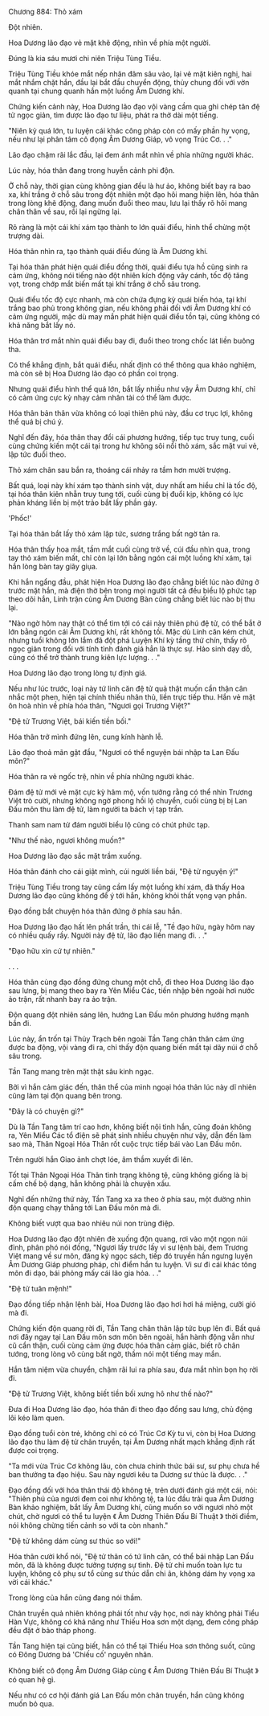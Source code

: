 




Chương 884: Thỏ xám


Đột nhiên.

Hoa Dương lão đạo vẻ mặt khẽ động, nhìn về phía một người.

Đúng là kia sáu mươi chi niên Triệu Tùng Tiều.

Triệu Tùng Tiều khóe mắt nếp nhăn đâm sâu vào, lại vẻ mặt kiên nghị, hai mắt nhắm chặt hắn, đầu lại bắt đầu chuyển động, thủy chung đối với vờn quanh tại chung quanh hắn một luồng Âm Dương khí.

Chứng kiến cảnh này, Hoa Dương lão đạo vội vàng cầm qua ghi chép tân đệ tử ngọc giản, tìm được lão đạo tư liệu, phát ra thở dài một tiếng.

"Niên kỷ quá lớn, tu luyện cái khác công pháp còn có mấy phần hy vọng, nếu như lại phân tâm cô đọng Âm Dương Giáp, vô vọng Trúc Cơ. . ."

Lão đạo chậm rãi lắc đầu, lại đem ánh mắt nhìn về phía những người khác.

Lúc này, hóa thân đang trong huyễn cảnh phi độn.

Ở chỗ này, thời gian cùng không gian đều là hư ảo, không biết bay ra bao xa, khí trắng ở chỗ sâu trong đột nhiên một đạo hôi mang hiện lên, hóa thân trong lòng khẽ động, đang muốn đuổi theo mau, lưu lại thấy rõ hôi mang chân thân về sau, rồi lại ngừng lại.

Rõ ràng là một cái khí xám tạo thành to lớn quái điểu, hình thể chừng một trượng dài.

Hóa thân nhìn ra, tạo thành quái điểu đúng là Âm Dương khí.

Tại hóa thân phát hiện quái điểu đồng thời, quái điểu tựa hồ cũng sinh ra cảm ứng, không nói tiếng nào đột nhiên kích động vây cánh, tốc độ tăng vọt, trong chớp mắt biến mất tại khí trắng ở chỗ sâu trong.

Quái điểu tốc độ cực nhanh, mà còn chứa đựng kỳ quái biến hóa, tại khí trắng bao phủ trong không gian, nếu không phải đối với Âm Dương khí có cảm ứng người, mặc dù may mắn phát hiện quái điểu tồn tại, cũng không có khả năng bắt lấy nó.

Hóa thân trơ mắt nhìn quái điểu bay đi, đuổi theo trong chốc lát liền buông tha.

Có thể khẳng định, bắt quái điểu, nhất định có thể thông qua khảo nghiệm, mà còn sẽ bị Hoa Dương lão đạo có phần coi trọng.

Nhưng quái điểu hình thể quá lớn, bắt lấy nhiều như vậy Âm Dương khí, chỉ có cảm ứng cực kỳ nhạy cảm nhân tài có thể làm được.

Hóa thân bản thân vừa không có loại thiên phú này, đầu cơ trục lợi, không thể quá bị chú ý.

Nghĩ đến đây, hóa thân thay đổi cái phương hướng, tiếp tục truy tung, cuối cùng chứng kiến một cái tại trong hư không sôi nổi thỏ xám, sắc mặt vui vẻ, lập tức đuổi theo.

Thỏ xám chân sau bắn ra, thoáng cái nhảy ra tầm hơn mười trượng.

Bất quá, loại này khí xám tạo thành sinh vật, duy nhất am hiểu chỉ là tốc độ, tại hóa thân kiên nhẫn truy tung tới, cuối cùng bị đuổi kịp, không có lực phản kháng liền bị một trảo bắt lấy phần gáy.

'Phốc!'

Tại hóa thân bắt lấy thỏ xám lập tức, sương trắng bất ngờ tản ra.

Hóa thân thấy hoa mắt, tầm mắt cuối cùng trở về, cúi đầu nhìn qua, trong tay thỏ xám biến mất, chỉ còn lại lớn bằng ngón cái một luồng khí xám, tại hắn lòng bàn tay giãy giụa.

Khi hắn ngẩng đầu, phát hiện Hoa Dương lão đạo chẳng biết lúc nào đứng ở trước mặt hắn, mà điện thờ bên trong mọi người tất cả đều biểu lộ phức tạp theo dõi hắn, Linh trận cùng Âm Dương Bàn cũng chẳng biết lúc nào bị thu lại.

"Nào ngờ hôm nay thật có thể tìm tới có cái này thiên phú đệ tử, có thể bắt ở lớn bằng ngón cái Âm Dương khí, rất không tồi. Mặc dù Linh căn kém chút, nhưng tuổi không lớn lắm đã đột phá Luyện Khí kỳ tầng thứ chín, thấy rõ ngọc giản trong đối với tính tình đánh giá hẳn là thực sự. Hảo sinh dạy dỗ, cũng có thể trở thành trung kiên lực lượng. . ."

Hoa Dương lão đạo trong lòng tự định giá.

Nếu như lúc trước, loại này tứ linh căn đệ tử quả thật muốn cẩn thận cân nhắc một phen, hiện tại chính thiếu nhân thủ, liền trực tiếp thu. Hắn vẻ mặt ôn hoà nhìn về phía hóa thân, "Ngươi gọi Trương Việt?"

"Đệ tử Trương Việt, bái kiến tiền bối."

Hóa thân trở mình đứng lên, cung kính hành lễ.

Lão đạo thoả mãn gật đầu, "Ngươi có thể nguyện bái nhập ta Lan Đấu môn?"

Hóa thân ra vẻ ngốc trệ, nhìn về phía những người khác.

Đám đệ tử mới vẻ mặt cực kỳ hâm mộ, vốn tưởng rằng có thể nhìn Trương Việt trò cười, nhưng không ngờ phong hồi lộ chuyển, cuối cùng bị bị Lan Đấu môn thu làm đệ tử, làm người ta bách vị tạp trần.

Thanh sam nam tử đám người biểu lộ cũng có chút phức tạp.

"Như thế nào, ngươi không muốn?"

Hoa Dương lão đạo sắc mặt trầm xuống.

Hóa thân đánh cho cái giật mình, cúi người liền bái, "Đệ tử nguyện ý!"

Triệu Tùng Tiều trong tay cũng cầm lấy một luồng khí xám, đã thấy Hoa Dương lão đạo cũng không để ý tới hắn, không khỏi thất vọng vạn phần.

Đạo đồng bắt chuyện hóa thân đứng ở phía sau hắn.

Hoa Dương lão đạo hất lên phất trần, thi cái lễ, "Tề đạo hữu, ngày hôm nay có nhiều quấy rầy. Người này đệ tử, lão đạo liền mang đi. . ."

"Đạo hữu xin cứ tự nhiên."

. . .

Hóa thân cùng đạo đồng đứng chung một chỗ, đi theo Hoa Dương lão đạo sau lưng, bị mang theo bay ra Yên Miểu Các, tiến nhập bên ngoài hơi nước ảo trận, rất nhanh bay ra ảo trận.

Độn quang đột nhiên sáng lên, hướng Lan Đấu môn phương hướng mạnh bắn đi.

Lúc này, ẩn trốn tại Thủy Trạch bên ngoài Tần Tang chân thân cảm ứng được ba động, vội vàng đi ra, chỉ thấy độn quang biến mất tại dãy núi ở chỗ sâu trong.

Tần Tang mang trên mặt thật sâu kinh ngạc.

Bởi vì hắn cảm giác đến, thân thể của mình ngoại hóa thân lúc này dĩ nhiên cũng làm tại độn quang bên trong.

"Đây là có chuyện gì?"

Dù là Tần Tang tâm trí cao hơn, không biết nội tình hắn, cũng đoán không ra, Yên Miểu Các tổ điện sẽ phát sinh nhiều chuyện như vậy, dẫn đến làm sao mà, Thân Ngoại Hóa Thân rốt cuộc trực tiếp bái vào Lan Đấu môn.

Trên người hắn Giao ảnh chợt lóe, âm thầm xuyết đi lên.

Tốt tại Thân Ngoại Hóa Thân tình trạng không tệ, cũng không giống là bị cấm chế bộ dạng, hẳn không phải là chuyện xấu.

Nghĩ đến những thứ này, Tần Tang xa xa theo ở phía sau, một đường nhìn độn quang chạy thẳng tới Lan Đấu môn mà đi.

Không biết vượt qua bao nhiêu núi non trùng điệp.

Hoa Dương lão đạo đột nhiên đè xuống độn quang, rơi vào một ngọn núi đỉnh, phân phó nói đồng, "Ngươi lấy trước lấy vi sư lệnh bài, đem Trương Việt mang về sư môn, đăng ký ngọc sách, tiếp đó truyền hắn ngưng luyện Âm Dương Giáp phương pháp, chỉ điểm hắn tu luyện. Vi sư đi cái khác tông môn đi dạo, bái phỏng mấy cái lão gia hỏa. . ."

"Đệ tử tuân mệnh!"

Đạo đồng tiếp nhận lệnh bài, Hoa Dương lão đạo hơi hơi há miệng, cưỡi gió mà đi.

Chứng kiến độn quang rời đi, Tần Tang chân thân lập tức bụp lên đi. Bất quá nơi đây ngay tại Lan Đấu môn sơn môn bên ngoài, hắn hành động vẫn như cũ cẩn thận, cuối cùng cảm ứng được hóa thân cảm giác, biết rõ chân tướng, trong lòng vô cùng bất ngờ, thầm nói một tiếng may mắn.

Hắn tâm niệm vừa chuyển, chậm rãi lui ra phía sau, đưa mắt nhìn bọn họ rời đi.

"Đệ tử Trương Việt, không biết tiền bối xưng hô như thế nào?"

Đưa đi Hoa Dương lão đạo, hóa thân đi theo đạo đồng sau lưng, chủ động lôi kéo làm quen.

Đạo đồng tuổi còn trẻ, không chỉ có có Trúc Cơ Kỳ tu vi, còn bị Hoa Dương lão đạo thu làm đệ tử chân truyền, tại Âm Dương nhất mạch khẳng định rất được coi trọng.

"Ta mới vừa Trúc Cơ không lâu, còn chưa chính thức bái sư, sư phụ chưa hề ban thưởng ta đạo hiệu. Sau này ngươi kêu ta Dương sư thúc là được. . ."

Đạo đồng đối với hóa thân thái độ không tệ, trên dưới đánh giá một cái, nói: "Thiên phú của ngươi đem coi như không tệ, ta lúc đầu trải qua Âm Dương Bàn khảo nghiệm, bắt lấy Âm Dương khí, cũng muốn so với ngươi nhỏ một chút, chờ ngươi có thể tu luyện 《 Âm Dương Thiên Đấu Bí Thuật 》 thời điểm, nói không chừng tiến cảnh so với ta còn nhanh."

"Đệ tử không dám cùng sư thúc so với!"

Hóa thân cười khổ nói, "Đệ tử thân có tứ linh căn, có thể bái nhập Lan Đấu môn, đã là không được tưởng tượng sự tình. Đệ tử chỉ muốn toàn lực tu luyện, không cô phụ sư tổ cùng sư thúc dẫn chi ân, không dám hy vọng xa vời cái khác."

Trong lòng của hắn cũng đang nói thầm.

Chân truyền quả nhiên không phải tốt như vậy học, nơi này không phải Tiểu Hàn Vực, không có khả năng như Thiếu Hoa sơn một dạng, đem công pháp đều đặt ở bảo tháp phong.

Tần Tang hiện tại cũng biết, hắn có thể tại Thiếu Hoa sơn thông suốt, cũng có Đông Dương bá 'Chiếu cố' nguyên nhân.

Không biết cô đọng Âm Dương Giáp cùng 《 Âm Dương Thiên Đấu Bí Thuật 》 có quan hệ gì.

Nếu như có cơ hội đánh giá Lan Đấu môn chân truyền, hắn cũng không muốn bỏ qua.




